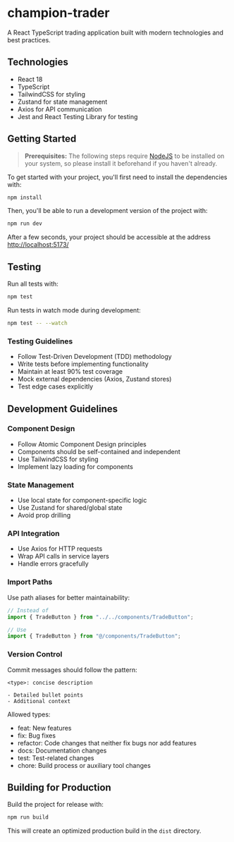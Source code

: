 # champion-trader

A React TypeScript trading application built with modern technologies and best practices.

## Technologies

- React 18
- TypeScript
- TailwindCSS for styling
- Zustand for state management
- Axios for API communication
- Jest and React Testing Library for testing

## Getting Started

> **Prerequisites:**
> The following steps require [NodeJS](https://nodejs.org/en/) to be installed on your system, so please
> install it beforehand if you haven't already.

To get started with your project, you'll first need to install the dependencies with:

```bash
npm install
```

Then, you'll be able to run a development version of the project with:

```bash
npm run dev
```

After a few seconds, your project should be accessible at the address
[http://localhost:5173/](http://localhost:5173/)

## Testing

Run all tests with:

```bash
npm test
```

Run tests in watch mode during development:

```bash
npm test -- --watch
```

### Testing Guidelines

- Follow Test-Driven Development (TDD) methodology
- Write tests before implementing functionality
- Maintain at least 90% test coverage
- Mock external dependencies (Axios, Zustand stores)
- Test edge cases explicitly

## Development Guidelines

### Component Design

- Follow Atomic Component Design principles
- Components should be self-contained and independent
- Use TailwindCSS for styling
- Implement lazy loading for components

### State Management

- Use local state for component-specific logic
- Use Zustand for shared/global state
- Avoid prop drilling

### API Integration

- Use Axios for HTTP requests
- Wrap API calls in service layers
- Handle errors gracefully

### Import Paths

Use path aliases for better maintainability:

```typescript
// Instead of
import { TradeButton } from "../../components/TradeButton";

// Use
import { TradeButton } from "@/components/TradeButton";
```

### Version Control

Commit messages should follow the pattern:
```
<type>: concise description

- Detailed bullet points
- Additional context
```

Allowed types:
- feat: New features
- fix: Bug fixes
- refactor: Code changes that neither fix bugs nor add features
- docs: Documentation changes
- test: Test-related changes
- chore: Build process or auxiliary tool changes

## Building for Production

Build the project for release with:

```bash
npm run build
```

This will create an optimized production build in the `dist` directory.
